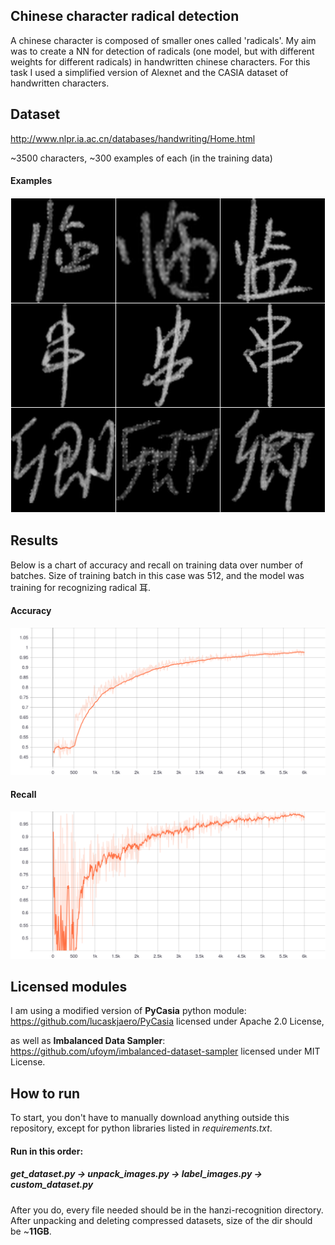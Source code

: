 ## Chinese character radical detection
A chinese character is composed of smaller ones called 'radicals'. My aim was to create a NN for detection of radicals (one model, but with different weights for different radicals) in handwritten chinese characters. For this task I used a simplified version of Alexnet and the CASIA dataset of handwritten characters.

## Dataset
http://www.nlpr.ia.ac.cn/databases/handwriting/Home.html

~3500 characters, ~300 examples of each (in the training data)

#### Examples
![alt text](readme_images/collage.png "character collage")

## Results
Below is a chart of accuracy and recall on training data over number of batches. Size of training batch in this case was 512, and the model was training for recognizing radical 耳.
#### Accuracy
![alt text](readme_images/accuracy.svg "accuracy score")
#### Recall
![alt text](readme_images/recall.svg "recall score")

## Licensed modules
I am using a modified version of **PyCasia** python module:
https://github.com/lucaskjaero/PyCasia
licensed under Apache 2.0 License,

as well as **Imbalanced Data Sampler**:
https://github.com/ufoym/imbalanced-dataset-sampler
licensed under MIT License.

## How to run
To start, you don't have to manually download anything outside this repository, except for python libraries listed in *requirements.txt*.
#### Run in this order:
##### get_dataset.py -> unpack_images.py -> label_images.py -> custom_dataset.py
After you do, every file needed should be in the hanzi-recognition directory. After unpacking and deleting compressed datasets, size of the dir should be ~**11GB**.

